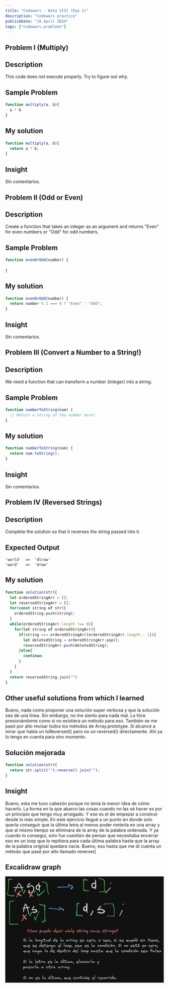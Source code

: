 ```yaml
---
title: "Codewars - Kata VIII (Day 1)"
description: "Codewars practice"
publishDate: "18 April 2024"
tags: ["codewars-problems"]
---
```


## Problem I (Multiply)
## Description
This code does not execute properly. Try to figure out why.
## Sample Problem
```js
function multiply(a, b){
  a * b
}
```
## My solution
```js
function multiply(a, b){
  return a * b;
}
```
## Insight
Sin comentarios.

## Problem II (Odd or Even)
## Description
Create a function that takes an integer as an argument and returns "Even" for even numbers or "Odd" for odd numbers.
## Sample Problem
```js
function evenOrOdd(number) {

}
```
## My solution
```js
function evenOrOdd(number) {
  return number % 2 === 0 ? "Even" : "Odd";
}
```
## Insight
Sin comentarios.
## Problem III (Convert a Number to a String!)
## Description
We need a function that can transform a number (integer) into a string.
## Sample Problem
```js
function numberToString(num) {
  // Return a string of the number here!
}
```
## My solution
```js
function numberToString(num) {
  return num.toString();
}
```
## Insight
Sin comentarios.
## Problem IV (Reversed Strings)
## Description
Complete the solution so that it reverses the string passed into it.
## Expected Output
```
'world'  =>  'dlrow'
'word'   =>  'drow'
```
## My solution
```js
function solution(str){
  let orderedStringArr = [];
  let reversedStringArr = [];
  for(const string of str){
    orderedString.push(string);
  }
  while(orderedStringArr.length !== 0){
    for(let string of orderedStringArr){
      if(string === orderedStringArr[orderedStringArr.length - 1]){
        let deletedString = orderedStringArr.pop();
        reversedStringArr.push(deletedString);
      }else{
        continue;
      }
    }
  }
  return reversedString.join("")
}
```
## Other useful solutions from which I learned
Bueno, nada como proponer una solución super verbosa y que la solución sea de una línea.
Sin embargo, no me siento para nada mal. Lo hice presionándome como si no existiera un método para eso.
También se me pasó por alto revisar todos los métodos de Array.prototype. Sí alcancé a mirar
que había un toReversed() pero no un reversed() directamente. Ahí ya lo tengo en cuenta para
otro momento.
## Solución mejorada
```js
function solution(str){
  return str.split("").reverse().join("");
}
```
## Insight
Bueno, esta me tuvo cabezón porque no tenía la menor idea de cómo hacerlo.
La forma en la que abarco las cosas cuando no las sé hacer es por un principio
que tengo muy arraigado. Y ese es el de empezar a construir desde lo más simple.
En este ejercicio llegué a un punto en donde solo quería conseguir que la última letra
al menos poder meterla en una array y que al mismo tiempo se eliminara de la array de la palabra
ordenada. Y ya cuando lo conseguí, solo fue cuestión de pensar que necesitaba encerrar eso
en un loop que lo repitiera para cada última palabra hasta que la array de la palabra original
quedara vacía. Bueno, eso hasta que me di cuenta un método que pasé por alto llamado reverse()

## Excalidraw graph
![Excalidraw Logo](./reversed-strings.png)

